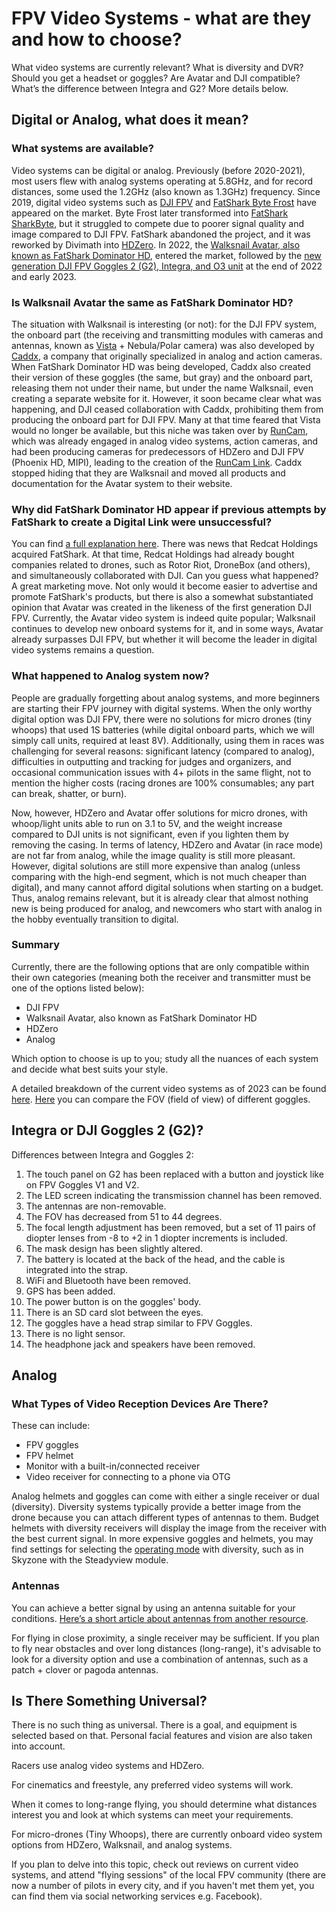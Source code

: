 # FPV Video Systems - what are they and how to choose?

What video systems are currently relevant? What is diversity and DVR? Should you get a headset or goggles? Are Avatar and DJI compatible? What’s the difference between Integra and G2? More details below.

## Digital or Analog, what does it mean?

### What systems are available?

Video systems can be digital or analog. Previously (before 2020-2021), most users flew with analog systems operating at 5.8GHz, and for record distances, some used the 1.2GHz (also known as 1.3GHz) frequency. Since 2019, digital video systems such as [DJI FPV](https://oscarliang.com/dji-digital-fpv-system/) and [FatShark Byte Frost](https://oscarliang.com/fatshark-byte-frost-hd-fpv-system/) have appeared on the market. Byte Frost later transformed into [FatShark SharkByte](https://oscarliang.com/fatshark-shark-byte/), but it struggled to compete due to poorer signal quality and image compared to DJI FPV. FatShark abandoned the project, and it was reworked by Divimath into [HDZero](https://oscarliang.com/hdzero-digital-fpv-system/). In 2022, the [Walksnail Avatar, also known as FatShark Dominator HD](https://oscarliang.com/setup-avatar-fpv-system/), entered the market, followed by the [new generation DJI FPV Goggles 2 (G2), Integra, and O3 unit](https://oscarliang.com/dji-o3-air-unit-fpv-goggles-2/) at the end of 2022 and early 2023.

### Is Walksnail Avatar the same as FatShark Dominator HD?

The situation with Walksnail is interesting (or not): for the DJI FPV system, the onboard part (the receiving and transmitting modules with cameras and antennas, known as [Vista](https://caddxfpv.com/products/nebula-pro-vista-kit-720p-120fps-low-latency-hd-digital-fpv-system) + Nebula/Polar camera) was also developed by [Caddx](https://caddxfpv.com/), a company that originally specialized in analog and action cameras. When FatShark Dominator HD was being developed, Caddx also created their version of these goggles (the same, but gray) and the onboard part, releasing them not under their name, but under the name Walksnail, even creating a separate website for it. However, it soon became clear what was happening, and DJI ceased collaboration with Caddx, prohibiting them from producing the onboard part for DJI FPV. Many at that time feared that Vista would no longer be available, but this niche was taken over by [RunCam](https://www.runcam.com/), which was already engaged in analog video systems, action cameras, and had been producing cameras for predecessors of HDZero and DJI FPV (Phoenix HD, MIPI), leading to the creation of the [RunCam Link](https://shop.runcam.com/search.php?search_query=link&Search=). Caddx stopped hiding that they are Walksnail and moved all products and documentation for the Avatar system to their website.

### Why did FatShark Dominator HD appear if previous attempts by FatShark to create a Digital Link were unsuccessful?

You can find [a full explanation here](https://youtu.be/u8ThI-cR_3Y). There was news that Redcat Holdings acquired FatShark. At that time, Redcat Holdings had already bought companies related to drones, such as Rotor Riot, DroneBox (and others), and simultaneously collaborated with DJI. Can you guess what happened? A great marketing move. Not only would it become easier to advertise and promote FatShark's products, but there is also a somewhat substantiated opinion that Avatar was created in the likeness of the first generation DJI FPV. Currently, the Avatar video system is indeed quite popular; Walksnail continues to develop new onboard systems for it, and in some ways, Avatar already surpasses DJI FPV, but whether it will become the leader in digital video systems remains a question.

### What happened to Analog system now?

People are gradually forgetting about analog systems, and more beginners are starting their FPV journey with digital systems. When the only worthy digital option was DJI FPV, there were no solutions for micro drones (tiny whoops) that used 1S batteries (while digital onboard parts, which we will simply call units, required at least 8V). Additionally, using them in races was challenging for several reasons: significant latency (compared to analog), difficulties in outputting and tracking for judges and organizers, and occasional communication issues with 4+ pilots in the same flight, not to mention the higher costs (racing drones are 100% consumables; any part can break, shatter, or burn). 

Now, however, HDZero and Avatar offer solutions for micro drones, with whoop/light units able to run on 3.1 to 5V, and the weight increase compared to DJI units is not significant, even if you lighten them by removing the casing. In terms of latency, HDZero and Avatar (in race mode) are not far from analog, while the image quality is still more pleasant. However, digital solutions are still more expensive than analog (unless comparing with the high-end segment, which is not much cheaper than digital), and many cannot afford digital solutions when starting on a budget. Thus, analog remains relevant, but it is already clear that almost nothing new is being produced for analog, and newcomers who start with analog in the hobby eventually transition to digital.

### Summary

Currently, there are the following options that are only compatible within their own categories (meaning both the receiver and transmitter must be one of the options listed below):

- DJI FPV
- Walksnail Avatar, also known as FatShark Dominator HD
- HDZero
- Analog

Which option to choose is up to you; study all the nuances of each system and decide what best suits your style.

A detailed breakdown of the current video systems as of 2023 can be found [here](https://oscarliang.com/fpv-system/).
[Here](https://oscarliang.com/js/fpvgogglefov.html) you can compare the FOV (field of view) of different goggles.

## Integra or DJI Goggles 2 (G2)?

Differences between Integra and Goggles 2:

1. The touch panel on G2 has been replaced with a button and joystick like on FPV Goggles V1 and V2.
2. The LED screen indicating the transmission channel has been removed.
3. The antennas are non-removable.
4. The FOV has decreased from 51 to 44 degrees.
5. The focal length adjustment has been removed, but a set of 11 pairs of diopter lenses from -8 to +2 in 1 diopter increments is included.
6. The mask design has been slightly altered.
7. The battery is located at the back of the head, and the cable is integrated into the strap.
8. WiFi and Bluetooth have been removed.
9. GPS has been added.
10. The power button is on the goggles' body.
11. There is an SD card slot between the eyes.
12. The goggles have a head strap similar to FPV Goggles.
13. There is no light sensor.
14. The headphone jack and speakers have been removed.

## Analog

### What Types of Video Reception Devices Are There?

These can include:

- FPV goggles
- FPV helmet
- Monitor with a built-in/connected receiver
- Video receiver for connecting to a phone via OTG

Analog helmets and goggles can come with either a single receiver or dual (diversity). Diversity systems typically provide a better image from the drone because you can attach different types of antennas to them. Budget helmets with diversity receivers will display the image from the receiver with the best current signal. In more expensive goggles and helmets, you may find settings for selecting the [operating mode](https://propwashservice.com/settings/skyzone) with diversity, such as in Skyzone with the Steadyview module.

### Antennas

You can achieve a better signal by using an antenna suitable for your conditions. [Here’s a short article about antennas from another resource](https://oscarliang.com/best-fpv-antenna/).

For flying in close proximity, a single receiver may be sufficient. If you plan to fly near obstacles and over long distances (long-range), it's advisable to look for a diversity option and use a combination of antennas, such as a patch + clover or pagoda antennas.

## Is There Something Universal?

There is no such thing as universal. There is a goal, and equipment is selected based on that. Personal facial features and vision are also taken into account.

Racers use analog video systems and HDZero.

For cinematics and freestyle, any preferred video systems will work.

When it comes to long-range flying, you should determine what distances interest you and look at which systems can meet your requirements.

For micro-drones (Tiny Whoops), there are currently onboard video system options from HDZero, Walksnail, and analog systems.

If you plan to delve into this topic, check out reviews on current video systems, and attend "flying sessions" of the local FPV community (there are now a number of pilots in every city, and if you haven't met them yet, you can find them via social networking services e.g. Facebook).